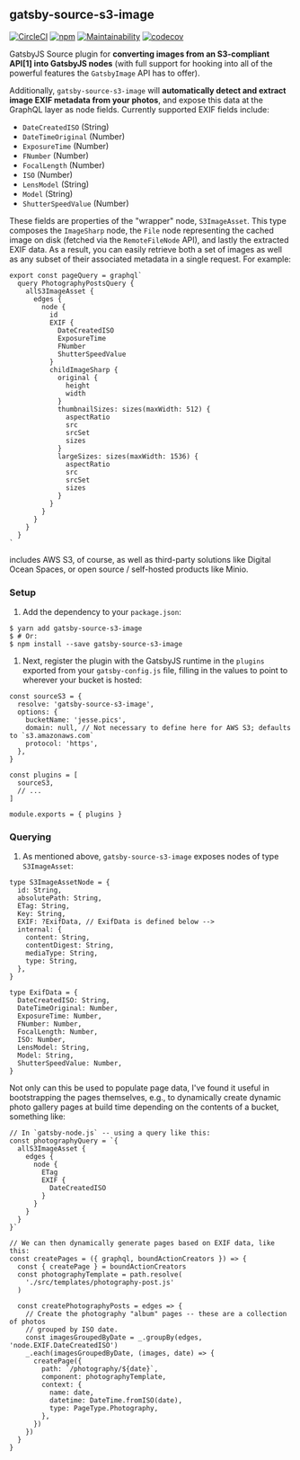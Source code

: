 ## gatsby-source-s3-image

[![CircleCI][circleci-badge]][circleci-link]
[![npm][npm-badge]][npm-link]
[![Maintainability][codeclimate]][codeclimate 2]
[![codecov][codecov]][codecov 2]

GatsbyJS Source plugin for **converting images from an S3-compliant API[1] into
GatsbyJS nodes** (with full support for hooking into all of the powerful
features the `GatsbyImage` API has to offer).

Additionally, `gatsby-source-s3-image` will **automatically detect and extract
image EXIF metadata from your photos**, and expose this data at the GraphQL
layer as node fields. Currently supported EXIF fields include:

- `DateCreatedISO` (String)
- `DateTimeOriginal` (Number)
- `ExposureTime` (Number)
- `FNumber` (Number)
- `FocalLength` (Number)
- `ISO` (Number)
- `LensModel` (String)
- `Model` (String)
- `ShutterSpeedValue` (Number)

These fields are properties of the "wrapper" node, `S3ImageAsset`. This type
composes the `ImageSharp` node, the `File` node representing the cached image on
disk (fetched via the `RemoteFileNode` API), and lastly the extracted EXIF data.
As a result, you can easily retrieve both a set of images as well as any subset
of their associated metadata in a single request. For example:

```es6
export const pageQuery = graphql`
  query PhotographyPostsQuery {
    allS3ImageAsset {
      edges {
        node {
          id
          EXIF {
            DateCreatedISO
            ExposureTime
            FNumber
            ShutterSpeedValue
          }
          childImageSharp {
            original {
              height
              width
            }
            thumbnailSizes: sizes(maxWidth: 512) {
              aspectRatio
              src
              srcSet
              sizes
            }
            largeSizes: sizes(maxWidth: 1536) {
              aspectRatio
              src
              srcSet
              sizes
            }
          }
        }
      }
    }
  }
`
```

includes AWS S3, of course, as well as third-party solutions like Digital Ocean
Spaces, or open source / self-hosted products like Minio.

### Setup

1. Add the dependency to your `package.json`:

```console
$ yarn add gatsby-source-s3-image
$ # Or:
$ npm install --save gatsby-source-s3-image
```

1. Next, register the plugin with the GatsbyJS runtime in the `plugins` exported
   from your `gatsby-config.js` file, filling in the values to point to wherever
   your bucket is hosted:

```es6
const sourceS3 = {
  resolve: 'gatsby-source-s3-image',
  options: {
    bucketName: 'jesse.pics',
    domain: null, // Not necessary to define here for AWS S3; defaults to `s3.amazonaws.com`
    protocol: 'https',
  },
}

const plugins = [
  sourceS3,
  // ...
]

module.exports = { plugins }
```

### Querying

1. As mentioned above, `gatsby-source-s3-image` exposes nodes of type
   `S3ImageAsset`:

```flow
type S3ImageAssetNode = {
  id: String,
  absolutePath: String,
  ETag: String,
  Key: String,
  EXIF: ?ExifData, // ExifData is defined below -->
  internal: {
    content: String,
    contentDigest: String,
    mediaType: String,
    type: String,
  },
}

type ExifData = {
  DateCreatedISO: String,
  DateTimeOriginal: Number,
  ExposureTime: Number,
  FNumber: Number,
  FocalLength: Number,
  ISO: Number,
  LensModel: String,
  Model: String,
  ShutterSpeedValue: Number,
}
```

Not only can this be used to populate page data, I've found it useful in
bootstrapping the pages themselves, e.g., to dynamically create dynamic photo
gallery pages at build time depending on the contents of a bucket, something
like:

```es6
// In `gatsby-node.js` -- using a query like this:
const photographyQuery = `{
  allS3ImageAsset {
    edges {
      node {
        ETag
        EXIF {
          DateCreatedISO
        }
      }
    }
  }
}`

// We can then dynamically generate pages based on EXIF data, like this:
const createPages = ({ graphql, boundActionCreators }) => {
  const { createPage } = boundActionCreators
  const photographyTemplate = path.resolve(
    './src/templates/photography-post.js'
  )

  const createPhotographyPosts = edges => {
    // Create the photography "album" pages -- these are a collection of photos
    // grouped by ISO date.
    const imagesGroupedByDate = _.groupBy(edges, 'node.EXIF.DateCreatedISO')
    _.each(imagesGroupedByDate, (images, date) => {
      createPage({
        path: `/photography/${date}`,
        component: photographyTemplate,
        context: {
          name: date,
          datetime: DateTime.fromISO(date),
          type: PageType.Photography,
        },
      })
    })
  }
}
```

[circleci-badge]: https://circleci.com/gh/jessestuart/gatsby-source-s3-image.svg?style=shield
[circleci-link]: https://circleci.com/gh/jessestuart/gatsby-source-s3-image
[codeclimate]: https://api.codeclimate.com/v1/badges/4488634e45e84d3cbdbe/maintainability
[codeclimate 2]: https://codeclimate.com/github/jessestuart/gatsby-source-s3-image/maintainability
[codecov]: https://codecov.io/gh/jessestuart/gatsby-source-s3-image/branch/master/graph/badge.svg
[codecov 2]: https://codecov.io/gh/jessestuart/gatsby-source-s3-image
[npm-badge]: https://img.shields.io/npm/v/gatsby-source-s3-image.svg
[npm-link]: https://www.npmjs.com/package/gatsby-source-s3-image

